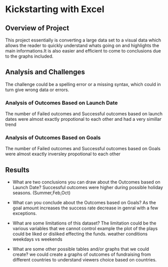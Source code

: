 # Kickstarting with Excel

## Overview of Project
This project essentially is converting a large data set to a visual data which allows the reader to quickly understand whats going on and highlights the main informations.It is also easier and efficient to come to conclusions due to the graphs included.


## Analysis and Challenges
The challenge could be a spelling error or a missing syntax, which could in turn give wrong data or errors.

### Analysis of Outcomes Based on Launch Date
The number of Failed outcomes and Successful outcomes based on launch dates were almost exactly propotional to each other and had a very simillar trend
### Analysis of Outcomes Based on Goals
The number of Failed outcomes and Successful outcomes based on Goals were almost exactly inversley propotional to each other


## Results

- What are two conclusions you can draw about the Outcomes based on Launch Date?
Successful outcomes were higher during possible holiday seasons. (Summer,Feb,Oct)

- What can you conclude about the Outcomes based on Goals?
As the goal amount increases the success rate decrease in genral with a few exceptions.


- What are some limitations of this dataset?
The limitation could be the various variables that we cannot control example the plot of the plays could be liked or disliked effecting the funds.
weather conditions
weekdays vs weekends

- What are some other possible tables and/or graphs that we could create?
we could create a graphs of outcomes of fundraising from different countries to understand viewers choice based on countries.
